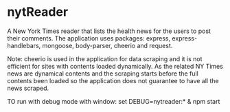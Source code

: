 # nytReader
A New York Times reader that lists the health news for the users to post their comments.  The application uses packages: express, express-handlebars, mongoose, body-parser, cheerio and request.

Note: cheerio is used in the application for data scraping and it is not efficient for sites with contents loaded dynamically. As the related NY Times news are dynamical contents and the scraping starts before the full contents been loaded so the application does not guarantee to have all the news scraped.

TO run with debug mode with window: set DEBUG=nytreader:* & npm start